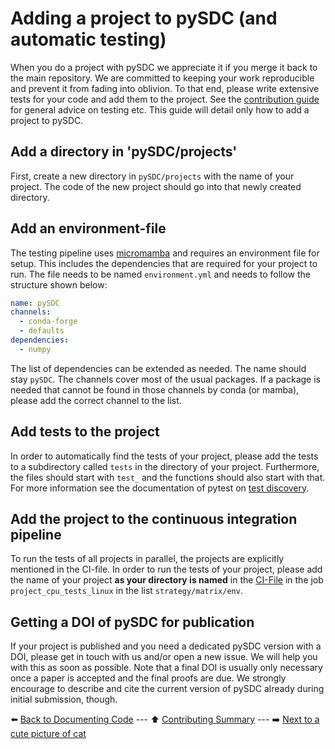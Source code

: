 # Adding a project to pySDC (and automatic testing)

When you do a project with pySDC we appreciate it if you merge it back to the main repository.
We are committed to keeping your work reproducible and prevent it from fading into oblivion.
To that end, please write extensive tests for your code and add them to the project.
See the [contribution guide](./../../CONTRIBUTING.md) for general advice on testing etc.
This guide will detail only how to add a project to pySDC.

## Add a directory in 'pySDC/projects'

First, create a new directory in `pySDC/projects` with the name of your project.
The code of the new project should go into that newly created directory.

## Add an environment-file

The testing pipeline uses [micromamba](<https://mamba.readthedocs.io/en/latest/user_guide/micromamba.html>)
and requires an environment file for setup.
This includes the dependencies that are required for your project to run.
The file needs to be named `environment.yml` and needs to follow the structure shown below:

```yaml
name: pySDC
channels:
  - conda-forge
  - defaults
dependencies:
  - numpy
```

The list of dependencies can be extended as needed.
The name should stay `pySDC`. The channels cover most of the usual packages.
If a package is needed that cannot be found in those channels by conda (or mamba),
please add the correct channel to the list.

## Add tests to the project

In order to automatically find the tests of your project, please add the tests to a subdirectory called `tests` in the directory of your project.
Furthermore, the files should start with `test_` and the functions should also start with that.
For more information see the documentation of pytest on [test discovery](<https://docs.pytest.org/en/8.2.x/explanation/goodpractices.html#tests-as-part-of-application-code>).

## Add the project to the continuous integration pipeline

To run the tests of all projects in parallel, the projects are explicitly mentioned in the CI-file.
In order to run the tests of your project, please add the name of your project **as your directory is named**
in the [CI-File](./../../.github/workflows/ci_pipeline.yml)
in the job `project_cpu_tests_linux` in the list `strategy/matrix/env`.

## Getting a DOI of pySDC for publication

If your project is published and you need a dedicated pySDC version with a DOI, please get in touch with us and/or open a new issue.
We will help you with this as soon as possible.
Note that a final DOI is usually only necessary once a paper is accepted and the final proofs are due.
We strongly encourage to describe and cite the current version of pySDC already during initial submission, though.

:arrow_left: [Back to Documenting Code](./05_documenting_code.md) ---
:arrow_up: [Contributing Summary](./../../CONTRIBUTING.md) ---
:arrow_right: [Next to a cute picture of cat](https://www.vecteezy.com/photo/2098203-silver-tabby-cat-sitting-on-green-background)